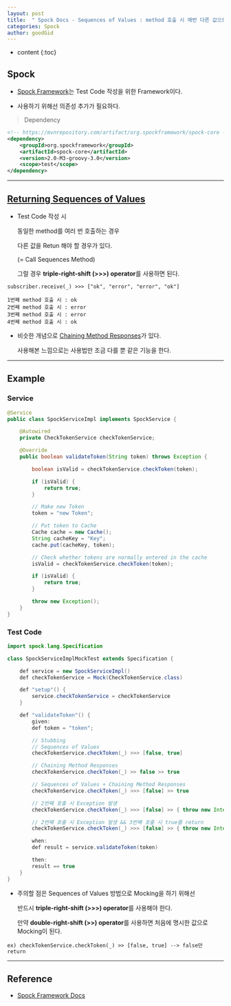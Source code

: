 ```yaml
---
layout: post
title:  " Spock Docs - Sequences of Values : method 호출 시 매번 다른 값으로 Mocking 하기 "
categories: Spock
author: goodGid
---
```

* content
{:toc}

## Spock

* [Spock Framework](http://spockframework.org/spock/docs/1.3/all_in_one.html)는 Test Code 작성을 위한 Framework이다.

* 사용하기 위해선 의존성 추가가 필요하다.

> Dependency

``` xml
<!-- https://mvnrepository.com/artifact/org.spockframework/spock-core -->
<dependency>
    <groupId>org.spockframework</groupId>
    <artifactId>spock-core</artifactId>
    <version>2.0-M3-groovy-3.0</version>
    <scope>test</scope>
</dependency>
```

---




## [Returning Sequences of Values](http://spockframework.org/spock/docs/1.1/all_in_one.html#_returning_sequences_of_values)

* Test Code 작성 시 

  동일한 method를 여러 번 호출하는 경우

  다른 값을 Retun 해야 할 경우가 있다.

  (= Call Sequences Method)
  
  그럴 경우 <strong>triple-right-shift (&gt;&gt;&gt;) operator</strong>를 사용하면 된다.

```
subscriber.receive(_) >>> ["ok", "error", "error", "ok"]

1번째 method 호출 시 : ok
2번째 method 호출 시 : error
3번째 method 호출 시 : error
4번째 method 호출 시 : ok
```

* 비슷한 개념으로 [Chaining Method Responses](http://spockframework.org/spock/docs/1.1/all_in_one.html#_chaining_method_responses)가 있다.

  사용해본 느낌으로는 사용법만 조금 다를 뿐 같은 기능을 한다.


---

## Example

### Service

``` java
@Service
public class SpockServiceImpl implements SpockService {

    @Autowired
    private CheckTokenService checkTokenService;

    @Override
    public boolean validateToken(String token) throws Exception {

        boolean isValid = checkTokenService.checkToken(token);

        if (isValid) {
            return true;
        }

        // Make new Token
        token = "new Token";

        // Put token to Cache
        Cache cache = new Cache();
        String cacheKey = "Key";
        cache.put(cacheKey, token);

        // Check whether tokens are normally entered in the cache
        isValid = checkTokenService.checkToken(token);

        if (isValid) {
            return true;
        }

        throw new Exception();
    }
}
```

### Test Code

``` java
import spock.lang.Specification

class SpockServiceImplMockTest extends Specification {

    def service = new SpockServiceImpl()
    def checkTokenService = Mock(CheckTokenService.class)

    def "setup"() {
        service.checkTokenService = checkTokenService
    }

    def "validateToken"() {
        given:
        def token = "token";

        // Stubbing
        // Sequences of Values
        checkTokenService.checkToken(_) >>> [false, true]

        // Chaining Method Responses
        checkTokenService.checkToken(_) >> false >> true

        // Sequences of Values + Chaining Method Responses
        checkTokenService.checkToken(_) >>> [false] >> true

        // 2번째 호출 시 Exception 발생
        checkTokenService.checkToken(_) >>> [false] >> { throw new InternalError() }

        // 2번째 호출 시 Exception 발생 && 3번째 호출 시 true를 return
        checkTokenService.checkToken(_) >>> [false] >> { throw new InternalError() } >> true

        when:
        def result = service.validateToken(token)

        then:
        result == true
    }
}
```

* 주의할 점은 Sequences of Values 방법으로 Mocking을 하기 위해선

  반드시 <strong>triple-right-shift (&gt;&gt;&gt;) operator</strong>를 사용해야 한다.

  만약 <strong>double-right-shift (&gt;&gt;) operator</strong>를 사용하면 처음에 명시한 값으로 Mocking이 된다.

```
ex) checkTokenService.checkToken(_) >> [false, true] --> false만 return
```


---

## Reference

* [Spock Framework Docs](http://spockframework.org/spock/docs/1.3/all_in_one.html)